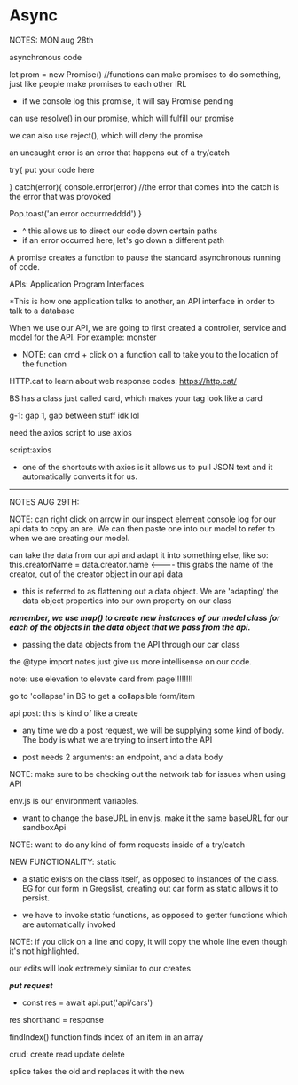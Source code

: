 # Async


NOTES: MON aug 28th


asynchronous code

let prom = new Promise()    //functions can make promises to do something, just like people make promises to each other IRL

* if we console log this promise, it will say Promise pending

can use resolve() in our promise, which will fulfill our promise

we can also use reject(), which will deny the promise

an uncaught error is an error that happens out of a try/catch

try{
  put your code here

} catch(error){
  console.error(error)
  //the error that comes into the catch is the error that was provoked

  Pop.toast('an error occurrredddd')
}

*   ^ this allows us to direct our code down certain paths
* if an error occurred here, let's go down a different path

A promise creates a function to pause the standard asynchronous running of code.


APIs: Application Program Interfaces

*This is how one application talks to another, an API interface in order to talk to a database

When we use our API, we are going to first created a controller, service and model for the API. For example: monster

* NOTE: can cmd + click on a function call to take you to the location of the function

HTTP.cat to learn about web response codes: https://http.cat/

BS has a class just called card, which makes your tag look like a card

g-1: gap 1, gap between stuff idk lol


need the axios script to use axios

script:axios

* one of the shortcuts with axios is it allows us to pull JSON text and it automatically converts it for us.




-----------

NOTES AUG 29TH:

NOTE: can right click on arrow in our inspect element console log for our api data to copy an are. We can then paste one into our model to refer to when we are creating our model.

can take the data from our api and adapt it into something else, like so: this.creatorName = data.creator.name <---- this grabs the name of the creator, out of the creator object in our api data

* this is referred to as flattening out a data object. We are 'adapting' the data object properties into our own property on our class

***remember, we use map() to create new instances of our model class for each of the objects in the data object that we pass from the api.***

* passing the data objects from the API through our car class

the @type import notes just give us more intellisense on our code.

note: use elevation to elevate card from page!!!!!!!!

go to 'collapse' in BS to get a collapsible form/item

api post: this is kind of like a create

* any time we do a post request, we will be supplying some kind of body. The body is what we are trying to insert into the API

* post needs 2 arguments: an endpoint, and a data body


NOTE: make sure to be checking out the network tab for issues when using API

env.js is our environment variables.

* want to change the baseURL in env.js, make it the same baseURL for our sandboxApi

NOTE: want to do any kind of form requests inside of a try/catch 

NEW FUNCTIONALITY: static

* a static exists on the class itself, as opposed to instances of the class. EG for our form in Gregslist, creating out car form as static allows it to persist.

* we have to invoke static functions, as opposed to getter functions which are automatically invoked

NOTE: if you click on a line and copy, it will copy the whole line even though it's not highlighted.

our edits will look extremely similar to our creates

***put request***

* const res = await api.put('api/cars')

res shorthand = response

findIndex() function finds index of an item in an array

crud: create read update delete

splice takes the old and replaces it with the new

